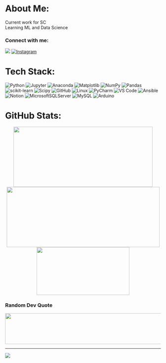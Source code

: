 # About Me:
Current work for SC<br>Learning ML and Data Science

### Connect with me:
[![](https://img.shields.io/badge/Telegram-2CA5E0?style=for-the-badge&logo=telegram&logoColor=white)](https://t.me/nmzakirov)
[![Instagram](https://img.shields.io/badge/Instagram-E4405F?style=for-the-badge&logo=instagram&logoColor=white)](https://instagram.com/_nmzaki) 

# Tech Stack:
![Python](https://img.shields.io/badge/python-3670A0?style=for-the-badge&logo=python&logoColor=ffdd54) ![Jupyter](https://img.shields.io/badge/Jupyter-F37626.svg?&style=for-the-badge&logo=Jupyter&logoColor=white) ![Anaconda](https://img.shields.io/badge/Anaconda-%2344A833.svg?style=for-the-badge&logo=anaconda&logoColor=white) ![Matplotlib](https://img.shields.io/badge/Matplotlib-%23ffffff.svg?style=for-the-badge&logo=Matplotlib&logoColor=black) ![NumPy](https://img.shields.io/badge/numpy-%23013243.svg?style=for-the-badge&logo=numpy&logoColor=white) ![Pandas](https://img.shields.io/badge/pandas-%23150458.svg?style=for-the-badge&logo=pandas&logoColor=white) ![scikit-learn](https://img.shields.io/badge/scikit--learn-%23F7931E.svg?style=for-the-badge&logo=scikit-learn&logoColor=white) ![Scipy](https://img.shields.io/badge/SciPy-%230C55A5.svg?style=for-the-badge&logo=scipy&logoColor=%white) ![GitHub](https://img.shields.io/badge/github-%23121011.svg?style=for-the-badge&logo=github&logoColor=white) ![Linux](https://img.shields.io/badge/Linux-FCC624?style=for-the-badge&logo=linux&logoColor=black) ![PyCharm](https://img.shields.io/badge/PyCharm-000000.svg?&style=for-the-badge&logo=PyCharm&logoColor=white) ![VS Code](https://img.shields.io/badge/VSCode-0078D4?style=for-the-badge&logo=visual%20studio%20code&logoColor=white) ![Ansible](https://img.shields.io/badge/ansible-%231A1918.svg?style=for-the-badge&logo=ansible&logoColor=white) ![Notion](https://img.shields.io/badge/Notion-%23000000.svg?style=for-the-badge&logo=notion&logoColor=white) ![MicrosoftSQLServer](https://img.shields.io/badge/Microsoft%20SQL%20Server-CC2927?style=for-the-badge&logo=microsoft%20sql%20server&logoColor=white) ![MySQL](https://img.shields.io/badge/mysql-4479A1.svg?style=for-the-badge&logo=mysql&logoColor=white) ![Arduino](https://img.shields.io/badge/-Arduino-00979D?style=for-the-badge&logo=Arduino&logoColor=white)
# GitHub Stats:
<p align="center">
  <img width="450" height="195" src="https://github-readme-stats.vercel.app/api?username=nmzaki&theme=github_dark&hide_border=true&include_all_commits=false&count_private=false)">
  <img width="495" height="195" src="https://github-readme-streak-stats.herokuapp.com/?user=nmzaki&theme=github_dark&hide_border=true">
  <img width="300" height="155" src="https://github-readme-stats.vercel.app/api/top-langs/?username=nmzaki&theme=github_dark&hide_border=true&include_all_commits=false&count_private=false&layout=compact">
</p>

### Random Dev Quote
<p align="center">
  <img width="600" height="100" src="https://quotes-github-readme.vercel.app/api?type=horizontal&theme=dark">
</p>

---
[![](https://visitcount.itsvg.in/api?id=nmzaki&icon=2&color=12)](https://visitcount.itsvg.in)

